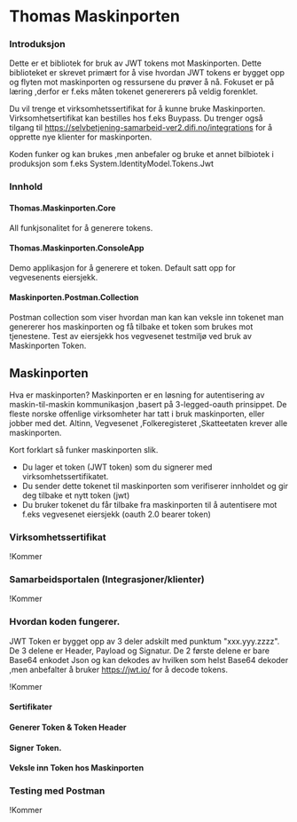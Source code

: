 # Thomas Maskinporten

### Introduksjon
Dette er et bibliotek for bruk av JWT tokens mot Maskinporten.
Dette biblioteket er skrevet primært for å vise hvordan JWT tokens er bygget opp og flyten mot maskinporten og ressursene du prøver å nå.
Fokuset er på læring ,derfor er f.eks måten tokenet genererers på veldig forenklet.

Du vil trenge et virksomhetssertifikat for å kunne bruke Maskinporten. Virksomhetsertifikat kan bestilles hos f.eks Buypass.
Du trenger også tilgang til https://selvbetjening-samarbeid-ver2.difi.no/integrations for å opprette nye klienter for maskinporten. 

Koden funker og kan brukes ,men anbefaler og bruke et annet bilbiotek i produksjon som f.eks System.IdentityModel.Tokens.Jwt 

### Innhold

#### Thomas.Maskinporten.Core
All funkjsonalitet for å generere tokens. 

#### Thomas.Maskinporten.ConsoleApp
Demo applikasjon for å generere et token. Default satt opp for vegvesenents eiersjekk.

#### Maskinporten.Postman.Collection
Postman collection som viser hvordan man kan kan veksle inn tokenet man genererer hos maskinporten og få tilbake et token som brukes mot tjenestene.
Test av eiersjekk hos vegvesenet testmiljø ved bruk av Maskinporten Token.

## Maskinporten
Hva er maskinporten? Maskinporten er en løsning for autentisering av maskin-til-maskin kommunikasjon ,basert på 3-legged-oauth prinsippet. De fleste norske offenlige virksomheter har tatt i bruk maskinporten, eller jobber med det. Altinn, Vegvesenet ,Folkeregisteret ,Skatteetaten krever alle maskinporten. 

Kort forklart så funker maskinporten slik.
 - Du lager et token (JWT token) som du signerer med virksomhetssertifikatet.
 - Du sender dette tokenet til maskinporten som verifiserer innholdet og gir deg tilbake et nytt token (jwt)
 - Du bruker tokenet du får tilbake fra maskinporten til å autentisere mot f.eks vegvesenet eiersjekk (oauth 2.0 bearer token)

### Virksomhetssertifikat
!Kommer

### Samarbeidsportalen (Integrasjoner/klienter)
!Kommer

### Hvordan koden fungerer. 
JWT Token er bygget opp av 3 deler adskilt med punktum "xxx.yyy.zzzz". De 3 delene er Header, Payload og Signatur.
De 2 første delene er bare Base64 enkodet Json og kan dekodes av hvilken som helst Base64 dekoder ,men anbefalter å bruker https://jwt.io/ for å decode tokens. 


!Kommer

####  Sertifikater

#### Generer Token & Token Header

#### Signer Token. 

#### Veksle inn Token hos Maskinporten

### Testing med Postman
!Kommer


